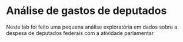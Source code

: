# Análise de gastos de deputados

Neste lab foi feito uma pequena análise exploratória em dados sobre a despesa de deputados federais com a atividade parlamentar